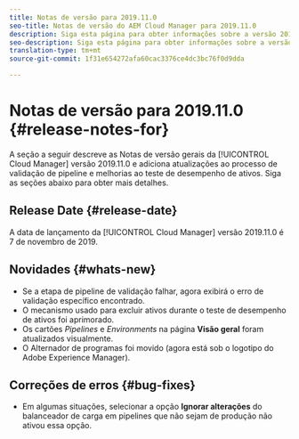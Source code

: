 ```yaml
---
title: Notas de versão para 2019.11.0
seo-title: Notas de versão do AEM Cloud Manager para 2019.11.0
description: Siga esta página para obter informações sobre a versão 2019.11.0 do Cloud Manager.
seo-description: Siga esta página para obter informações sobre a versão 2019.11.0 do AEM Cloud Manager.
translation-type: tm+mt
source-git-commit: 1f31e654272afa60cac3376ce4dc3bc76f0d9dda

---
```


# Notas de versão para 2019.11.0 {#release-notes-for}

A seção a seguir descreve as Notas de versão gerais da [!UICONTROL Cloud Manager] versão 2019.11.0 e adiciona atualizações ao processo de validação de pipeline e melhorias ao teste de desempenho de ativos.
Siga as seções abaixo para obter mais detalhes.

## Release Date {#release-date}

A data de lançamento da [!UICONTROL Cloud Manager] versão 2019.11.0 é 7 de novembro de 2019.

## Novidades {#whats-new}

* Se a etapa de pipeline de validação falhar, agora exibirá o erro de validação específico encontrado.
* O mecanismo usado para excluir ativos durante o teste de desempenho de ativos foi aprimorado.
* Os cartões *Pipelines* e *Environments* na página **Visão geral** foram atualizados visualmente.
* O Alternador de programas foi movido (agora está sob o logotipo do Adobe Experience Manager).

## Correções de erros {#bug-fixes}

* Em algumas situações, selecionar a opção **Ignorar alterações** do balanceador de carga em pipelines que não sejam de produção não ativou essa opção.
